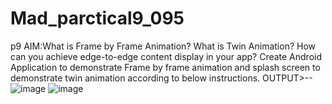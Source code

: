 # Mad_parctical9_095
p9
AIM:What is Frame by Frame Animation? What is Twin Animation? How can you achieve edge-to-edge content display in your app? Create Android Application to demonstrate Frame by frame animation and splash screen to demonstrate twin animation according to below instructions.
OUTPUT>--
![image](https://github.com/parthpatel095/Mad_parctical9_095/assets/139727874/25dfaa6b-16f3-4e25-badf-2b783d47e58c)
![image](https://github.com/parthpatel095/Mad_parctical9_095/assets/139727874/97135997-6a7f-4dd1-a258-e0a53d918a7f)
